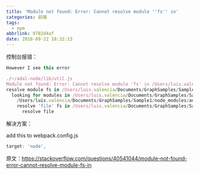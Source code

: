 ```yaml
---
title: 'Module not found: Error: Cannot resolve module ''fs'' in'
categories: 前端
tags:
  - npm
abbrlink: 9782d4af
date: 2018-09-22 18:32:13
---
```


控制台报错：
```js
However I see this error

./~/adal-node/lib/util.js
Module not found: Error: Cannot resolve module 'fs' in /Users/luis.valencia/Documents/GraphSamples/Sample1/node_modules/adal-node/lib
resolve module fs in /Users/luis.valencia/Documents/GraphSamples/Sample1/node_modules/adal-node/lib
  looking for modules in /Users/luis.valencia/Documents/GraphSamples/Sample1/node_modules/adal-node/lib
    /Users/luis.valencia/Documents/GraphSamples/Sample1/node_modules/adal-node/lib/fs doesn't exist (module as directory)
    resolve 'file' fs in /Users/luis.valencia/Documents/GraphSamples/Sample1/node_modules/adal-node/lib
      resolve file
```

解决方案：

add this to webpack.config.js
```js
target: 'node',
```

原文：https://stackoverflow.com/questions/40541044/module-not-found-error-cannot-resolve-module-fs-in

